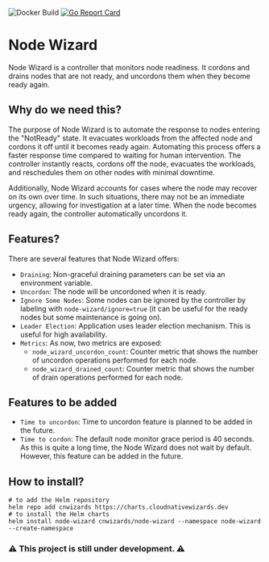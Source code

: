 ![Docker Build](https://github.com/cnwizards/node-wizard/actions/workflows/main.yml/badge.svg?branch=main)
[![Go Report Card](https://goreportcard.com/badge/github.com/cnwizards/node-wizard)](https://goreportcard.com/report/github.com/cnwizards/node-wizard)
# Node Wizard
Node Wizard is a controller that monitors node readiness. It cordons and drains nodes that are not ready, and uncordons them when they become ready again.

## Why do we need this?
The purpose of Node Wizard is to automate the response to nodes entering the "NotReady" state. It evacuates workloads from the affected node and cordons it off until it becomes ready again. Automating this process offers a faster response time compared to waiting for human intervention. The controller instantly reacts, cordons off the node, evacuates the workloads, and reschedules them on other nodes with minimal downtime.

Additionally, Node Wizard accounts for cases where the node may recover on its own over time. In such situations, there may not be an immediate urgency, allowing for investigation at a later time. When the node becomes ready again, the controller automatically uncordons it.

## Features?
There are several features that Node Wizard offers:

* `Draining`: Non-graceful draining parameters can be set via an environment variable.
* `Uncordon`: The node will be uncordoned when it is ready.
* `Ignore Some Nodes`: Some nodes can be ignored by the controller by labeling with `node-wizard/ignore=true` (it can be useful for the ready nodes but some maintenance is going on).
* `Leader Election`: Application uses leader election mechanism. This is useful for high availability.
* `Metrics`: As now, two metrics are exposed:
    * `node_wizard_uncordon_count`: Counter metric that shows the number of uncordon operations performed for each node.
    * `node_wizard_drained_count`: Counter metric that shows the number of drain operations performed for each node.
## Features to be added
* `Time to uncordon`: Time to uncordon feature is planned to be added in the future.
* `Time to cordon`: The default node monitor grace period is 40 seconds. As this is quite a long time, the Node Wizard does not wait by default. However, this feature can be added in the future.

## How to install?
```
# to add the Helm repository
helm repo add cnwizards https://charts.cloudnativewizards.dev 
# to install the Helm charts
helm install node-wizard cnwizards/node-wizard --namespace node-wizard --create-namespace
```

### ⚠️ This project is still under development. ⚠️